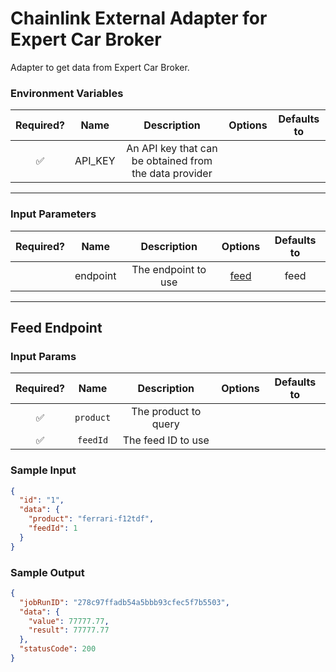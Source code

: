 # Chainlink External Adapter for Expert Car Broker

Adapter to get data from Expert Car Broker.

### Environment Variables

| Required? |  Name   |                      Description                       | Options | Defaults to |
| :-------: | :-----: | :----------------------------------------------------: | :-----: | :---------: |
|    ✅     | API_KEY | An API key that can be obtained from the data provider |         |             |

---

### Input Parameters

| Required? |   Name   |     Description     |        Options         | Defaults to |
| :-------: | :------: | :-----------------: | :--------------------: | :---------: |
|           | endpoint | The endpoint to use | [feed](#Feed-Endpoint) |    feed     |

---

## Feed Endpoint

### Input Params

| Required? |   Name    |     Description      | Options | Defaults to |
| :-------: | :-------: | :------------------: | :-----: | :---------: |
|    ✅     | `product` | The product to query |         |             |
|    ✅     | `feedId`  |  The feed ID to use  |         |             |

### Sample Input

```json
{
  "id": "1",
  "data": {
    "product": "ferrari-f12tdf",
    "feedId": 1
  }
}
```

### Sample Output

```json
{
  "jobRunID": "278c97ffadb54a5bbb93cfec5f7b5503",
  "data": {
    "value": 77777.77,
    "result": 77777.77
  },
  "statusCode": 200
}
```
